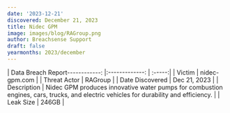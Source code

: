 ```yaml
---
date: '2023-12-21'
discovered: December 21, 2023
title: Nidec GPM
image: images/blog/RAGroup.png
author: Breachsense Support
draft: false
yearmonths: 2023/december
---
```


| Data Breach Report------------:     |:-------------:    | :-----:|
| Victim      | nidec-gpm.com      | 
| Threat Actor      | RAGroup      | 
| Date Discovered      | Dec 21, 2023      | 
| Description      | Nidec GPM produces innovative water pumps for combustion engines, cars, trucks, and electric vehicles for durability and efficiency.      | 
| Leak Size      | 246GB      | 

